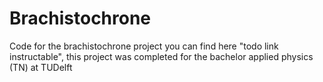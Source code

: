 # Brachistochrone
Code for the brachistochrone project you can find here "todo link instructable", this project was completed for the bachelor applied physics (TN)
at TUDelft
